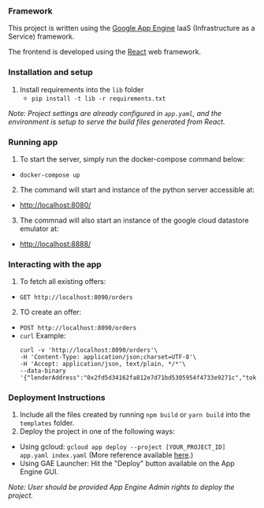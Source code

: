 ### Framework

This project is written using the [Google App Engine](https://cloud.google.com/appengine) IaaS (Infrastructure as a Service) framework.

The frontend is developed using the [React](https://github.com/facebookincubator/create-react-app) web framework.

### Installation and setup

1. Install requirements into the `lib` folder
   * `pip install -t lib -r requirements.txt`

<i>Note: Project settings are already configured in `app.yaml`, and the environment is setup to serve the build files generated from React.</i>

### Running app
1. To start the server, simply run the docker-compose command below:
  * `docker-compose up`
2. The command will start and instance of the python server accessible at:
  * [http://localhost:8080/](http://localhost:8080/)
3. The commnad will also start an instance of the google cloud datastore emulator at:
  * [http://localhost:8888/](http://localhost:8888/)

### Interacting with the app
1. To fetch all existing offers:
  * `GET http://localhost:8090/orders`
2. TO create an offer:
  * `POST http://localhost:8090/orders`
  * `curl` Example:
    ```
    curl -v 'http://localhost:8090/orders'\
    -H 'Content-Type: application/json;charset=UTF-8'\
    -H 'Accept: application/json, text/plain, */*'\
    --data-binary '{"lenderAddress":"0x2fd5d34162fa812e7d71bd5305954f4733e9271c","tokenPair":"OMG/ETH","loanQuantity":0,"loanToken":"OMG","costAmount":100,"costToken":"ETH","ecSignature":"0x65796199fc0d1ee0b599011845a2c54fa4b88051cf10aa2cc34000c6aea9d946010d41fbb1a5ead6d742e06f6a56e45f1773665d0abd084988461ec3424c23011c"}'
    ```

### Deployment Instructions

1. Include all the files created by running `npm build` or `yarn build` into the `templates` folder.
2. Deploy the project in one of the following ways:
  * Using gcloud: `gcloud app deploy --project [YOUR_PROJECT_ID] app.yaml index.yaml` (More reference available [here](https://cloud.google.com/appengine/docs/standard/python/getting-started/deploying-the-application "GAE deployment using gcloud").)
  * Using GAE Launcher: Hit the "Deploy" button available on the App Engine GUI.

<i>Note: User should be provided App Engine Admin rights to deploy the project.</i>
